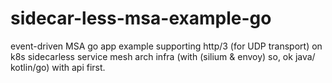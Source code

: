 # sidecar-less-msa-example-go
event-driven MSA go app example supporting http/3 (for UDP transport) on k8s sidecarless service mesh arch infra (with (silium & envoy) so, ok java/ kotlin/go) with api first.

